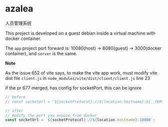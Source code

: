 # azalea
人员管理系统


This project is developed on a guest debian inside a virtual machine with docker container.

The `app` project port forward is: 10080(host)  -> 8080(guest) -> 3000(docker container), and `server` is the same.


**Note**

As the issue 652 of vite says, to make the vite app work, 
must modify vite dist file `client.js` in `node_modules/vite/dist/client/client.js` line 23

if the pr 677 merged, has config for socketPort, this can be ignore


```js
// before
// const socketUrl = `${socketProtocol}://${location.hostname}:${__PORT__}`;

// after
// modify the port you expose from docker
const socketUrl = `${socketProtocol}://${location.hostname}:10080`;
```
